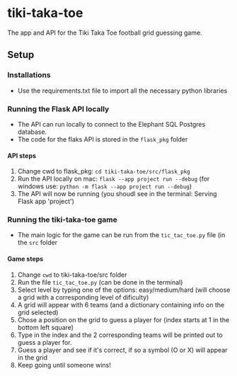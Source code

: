 # tiki-taka-toe

The app and API for the Tiki Taka Toe football grid guessing game. 

## Setup 

### Installations

- Use the requirements.txt file to import all the necessary python libraries

### Running the Flask API locally

- The API can run locally to connect to the Elephant SQL Postgres database.
- The code for the flaks API is stored in the `flask_pkg` folder

#### API steps

1. Change cwd to flask_pkg: `cd tiki-taka-toe/src/flask_pkg`
2. Run the API locally on mac: `flask --app project run --debug` (for windows use: `python -m flask --app project run --debug`)
3. The API will now be running (you shoudl see in the terminal: Serving Flask app 'project')

### Running the tiki-taka-toe game

- The main logic for the game can be run from the `tic_tac_toe.py` file (in the `src` folder

#### Game steps

1. Change `cwd` to tiki-taka-toe/src folder
2. Run the file `tic_tac_toe.py` (can be done in the terminal)
3. Select level by typing one of the options: easy/medium/hard (will choose a grid with a corresponding level of dificulty)
4. A grid will appear with 6 teams (and a dictionary containing info on the grid selected)
5. Chose a position on the grid to guess a player for (index starts at 1 in the bottom left square)
6. Type in the index and the 2 corresponding teams will be printed out to guess a player for.
7. Guess a player and see if it's correct, if so a symbol (O or X) will appear in the grid
8. Keep going until someone wins!
